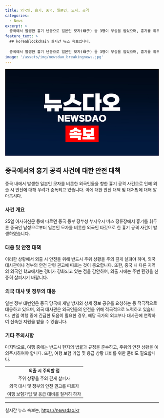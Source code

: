 ```yaml
---
title: 외국인, 흉기, 중국, 일본인, 모자, 공격
categories:
  - News
excerpt: >
  중국에서 발생한 흉기 난동으로 일본인 모자(母子) 등 3명이 부상을 입었으며, 흉기를 휘두른 중국인 남성은 이동 중인 어린이를 태운 스쿨버스에서 이 모자를 덮쳤다. 사건이 발생한 쑤저우시는 상하이시에 이어 일본 기업이 많이 진출한 도시로, 이로 인해 인근지역의 일본인 학교에서는 경비가 강화되었다. 중국 각지에서 흉기 관련 사건이 잇따르자 중국 당국은 주의를 당부했으며, 일본 정부 대변인은 중국 당국에 재발 방지와 상세 정보 공유를 요청했다.
feature_text: >
  ## koreablockchain 실시간 뉴스 속보입니다.

  중국에서 발생한 흉기 난동으로 일본인 모자(母子) 등 3명이 부상을 입었으며, 흉기를 휘두른 중국인 남성은 이동 중인 어린이를 태운 스쿨버스에서 이 모자를 덮쳤다. 사건이 발생한 쑤저우시는 상하이시에 이어 일본 기업이 많이 진출한 도시로, 이로 인해 인근지역의 일본인 학교에서는 경비가 강화되었다. 중국 각지에서 흉기 관련 사건이 잇따르자 중국 당국은 주의를 당부했으며, 일본 정부 대변인은 중국 당국에 재발 방지와 상세 정보 공유를 요청했다.
image: '/assets/img/newsdao_breakingnews.jpg'
---
```


<p><img src="/assets/img/newsdao_breakingnews.jpg" alt="koreablockchain 속보" /></p>

<h2 data-ke-size="size26">중국에서의 흉기 공격 사건에 대한 안전 대책</h2>

<p data-ke-size="size16">중국 내에서 발생한 일본인 모자를 비롯한 외국인들을 향한 흉기 공격 사건으로 인해 외출 시 안전에 대해 우려가 증폭되고 있습니다. 이에 대한 안전 대책 및 대처법에 대해 알아봅시다.</p>

<h3>사건 개요</h3>

<p data-ke-size="size16">25일 아사히신문 등에 따르면 중국 동부 장쑤성 쑤저우시 버스 정류장에서 흉기를 휘두른 중국인 남성으로부터 일본인 모자를 비롯한 외국인 타깃으로 한 흉기 공격 사건이 발생하였습니다.</p>

<h3>대응 및 안전 대책</h3>

<p data-ke-size="size16">이러한 상황에서 외출 시 안전을 위해 반드시 주위 상황을 주의 깊게 살펴야 하며, 외국 대사관이나 정부의 안전 관련 권고에 따르는 것이 중요합니다. 또한, 중국 내 다른 지역의 외국인 학교에서는 경비가 강화되고 있는 점을 감안하여, 외출 시에는 주변 환경을 신중히 살피시기 바랍니다.</p>

<h3>외국 대사 및 정부의 대응</h3>

<p data-ke-size="size16">일본 정부 대변인은 중국 당국에 재발 방지와 상세 정보 공유를 요청하는 등 적극적으로 대응하고 있으며, 외국 대사관은 외국인들의 안전을 위해 적극적으로 노력하고 있습니다. 만일 여행 중에 긴급한 도움이 필요한 경우, 해당 국가의 외교부나 대사관에 연락하여 신속한 지원을 받을 수 있습니다.</p>

<h3>기타 주의사항</h3>

<p data-ke-size="size16">마지막으로, 여행 중에는 반드시 현지의 법률과 규정을 준수하고, 주위의 안전 상황을 예의주시하여야 합니다. 또한, 여행 보험 가입 및 응급 상황 대비를 위한 준비도 필요합니다.</p>

<table>
    <tr>
        <td style="text-align: center; height: 17px;"><b>외출 시 주의할 점</b></td>
    </tr>
    <tr>
        <td style="text-align: center; height: 17px;">주위 상황을 주의 깊게 살피자</td>
    </tr>
    <tr>
        <td style="text-align: center; height: 17px;">외국 대사 및 정부의 안전 권고를 따르자</td>
    </tr>
    <tr>
        <td style="text-align: center; height: 17px;">여행 보험가입 및 응급 대비를 철저히 하자</td>
    </tr>
</table>

<p><hr></p>
실시간 뉴스 속보는, <a href="https://newsdao.kr" rel="dofollow">https://newsdao.kr</a>


